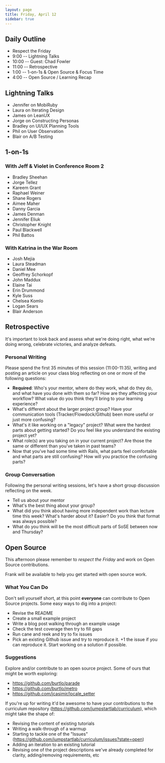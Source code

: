 ```yaml
---
layout: page
title: Friday, April 12
sidebar: true
---
```


## Daily Outline

* Respect the Friday
* 9:00 -- Lightning Talks
* 10:00 -- Guest: Chad Fowler
* 11:00 -- Retrospective
* 1:00 -- 1-on-1s & Open Source & Focus Time
* 4:00 -- Open Source / Learning Recap

## Lightning Talks

* Jennifer on MobiRuby
* Laura on Iterating Design
* James on LeanUX
* Jorge on Constructing Personas
* Bradley on UI/UX Planning Tools
* Phil on User Observation
* Blair on A/B Testing

## 1-on-1s

### With Jeff & Violet in Conference Room 2

* Bradley Sheehan
* Jorge Tellez
* Kareem Grant
* Raphael Weiner
* Shane Rogers
* Aimee Maher
* Danny Garcia
* James Denman
* Jennifer Eliuk
* Christopher Knight
* Paul Blackwell
* Phil Battos

### With Katrina in the War Room

* Josh Mejia
* Laura Steadman
* Daniel Mee
* Geoffrey Schorkopf
* John Maddux
* Elaine Tai
* Erin Drummond
* Kyle Suss
* Chelsea Komlo
* Logan Sears
* Blair Anderson

## Retrospective

It's important to look back and assess what we're doing right, what we're doing wrong, celebrate victories, and analyze defeats.

### Personal Writing

Please spend the first 35 minutes of this session (11:00-11:35), writing and posting an article on your class blog reflecting on one or more of the following questions:

* **Required**: Who's your mentor, where do they work, what do they do, and what have you done with them so far? How are they affecting your workflow? What value do you think they'll bring to your learning experience?
* What's different about the larger project group? Have your communication tools (Tracker/Flowdock/Github) been more useful or just more confusing?
* What's it like working on a "legacy" project? What were the hardest parts about getting started? Do you feel like you understand the existing project yet?
* What role(s) are you taking on in your current project? Are those the same or different than you've taken in past teams?
* Now that you've had some time with Rails, what parts feel comfortable and what parts are still confusing? How will you practice the confusing parts?

### Group Conversation

Following the personal writing sessions, let's have a short group discussion reflecting on the week.

* Tell us about your mentor
* What's the best thing about your group?
* What did you think about having more independent work than lecture time this week? What's harder about it? Easier? Do you think that format was always possible?
* What do you think will be the most difficult parts of SoSE between now and Thursday?

## Open Source

This afternoon please remember to _respect the Friday_ and work on Open Source contributions.

Frank will be available to help you get started with open source work.

### What You Can Do

Don't sell yourself short, at this point **everyone** can contribute to Open Source projects. Some easy ways to dig into a project:

* Revise the README
* Create a small example project
* Write a blog post walking through an example usage
* Check the test coverage then try to fill gaps
* Run cane and reek and try to fix issues
* Pick an existing Github issue and try to reproduce it. +1 the issue if you can reproduce it. Start working on a solution if possible.

### Suggestions

Explore and/or contribute to an open source project. Some of ours that might be worth exploring:

* https://github.com/burtlo/parade
* https://github.com/burtlo/metro
* https://github.com/jcasimir/locale_setter

If you're up for writing it'd be awesome to have your contributions to the curriculum repository (https://github.com/jumpstartlab/curriculum), which might take the shape of:

* Revising the content of existing tutorials
* Writing a walk-through of a warmup
* Starting to tackle one of the "Issues" (https://github.com/jumpstartlab/curriculum/issues?state=open)
* Adding an iteration to an existing tutorial
* Revising one of the project descriptions we've already completed for clarity, adding/removing requirements, etc
